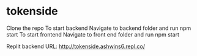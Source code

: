# tokenside
Clone the repo
To start backend
Navigate to backend folder and run npm start
To start frontend
Navigate to front end folder and run npm start

Replit backend URL: http://tokenside.ashwins6.repl.co/
